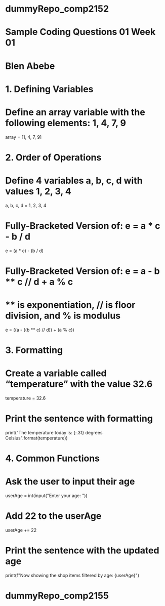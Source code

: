 # dummyRepo_comp2152
# Sample Coding Questions 01 Week 01
# Blen Abebe

# 1. Defining Variables
# Define an array variable with the following elements: 1, 4, 7, 9
array = [1, 4, 7, 9]

# 2. Order of Operations
# Define 4 variables a, b, c, d with values 1, 2, 3, 4
a, b, c, d = 1, 2, 3, 4

# Fully-Bracketed Version of: e = a * c - b / d
e = (a * c) - (b / d)

# Fully-Bracketed Version of: e = a - b ** c // d + a % c
# ** is exponentiation, // is floor division, and % is modulus
e = ((a - ((b ** c) // d)) + (a % c))

# 3. Formatting
# Create a variable called “temperature” with the value 32.6
temperature = 32.6
# Print the sentence with formatting
print("The temperature today is: {:.3f} degrees Celsius".format(temperature))

# 4. Common Functions
# Ask the user to input their age
userAge = int(input("Enter your age: "))
# Add 22 to the userAge
userAge += 22
# Print the sentence with the updated age
print(f"Now showing the shop items filtered by age: {userAge}")
# dummyRepo_comp2155
